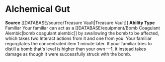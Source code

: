 ﻿---
ability_type: Familiar
actions: null
frequency: null
id: '90'
name: Alchemical Gut
rarity: Common
requirement: null
rus_type_level: null
source: '[[DATABASE/source/Treasure Vault|Treasure Vault]]'
trait: null
type: Familiar Ability

---
# Alchemical Gut

**Source** [[DATABASE/source/Treasure Vault|Treasure Vault]] 
**Ability Type** Familiar
Your familiar can act as a [[DATABASE/equipment/Bomb Coagulant Alembic|bomb coagulant alembic]] by swallowing the bomb to be affected, which takes two Interact actions from it and one from you. Your familiar regurgitates the concentrated item 1 minute later. If your familiar tries to distill a bomb that's level is higher than your own —1, it instead takes damage as though it were successfully struck with the bomb.